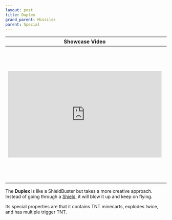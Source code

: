 ```yaml
---
layout: post
title: Duplex
grand_parent: Missiles
parent: Special
---
```


| Showcase Video | Statistics |
| --- | --- |
| <iframe width="480" height="270" src="https://www.youtube.com/embed/RVonL1RKgsw?list=PLPke2IloqMPrpmS_RpVvR0-dRQ_0zRC1g" title="YouTube video player" frameborder="0" allow="accelerometer; autoplay; clipboard-write; encrypted-media; gyroscope; picture-in-picture" allowfullscreen></iframe> | **TNT Count:** 16 (+4 minecarts)<br><br>**Speed:** 2.0 m/s<br><br>**Dimensions:** 18x3x3<br><br>**Difficulty of Riding:** Medium<br><br>**Category:** Special<br><br>**Created by:** Chronos22 and<br>YZEROgame

The **Duplex** is like a ShieldBuster but takes a more creative approach. Instead of going through a [Shield](https://zeroniaserver.github.io/RocketRidersWiki/utilities/shield), it will blow it up and keep on flying.

Its special properties are that it contains TNT minecarts, explodes twice, and has multiple trigger TNT.